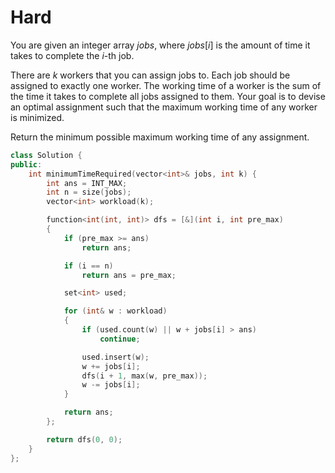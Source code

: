 # Hard

You are given an integer array $jobs$, where $jobs[i]$ is the amount of time it takes to complete the $i$-th job.

There are $k$ workers that you can assign jobs to. Each job should be assigned to exactly one worker. The working time of a worker is the sum of the time it takes to complete all jobs assigned to them. Your goal is to devise an optimal assignment such that the maximum working time of any worker is minimized.

Return the minimum possible maximum working time of any assignment.

```cpp
class Solution {
public:
    int minimumTimeRequired(vector<int>& jobs, int k) {
        int ans = INT_MAX;
        int n = size(jobs);
        vector<int> workload(k);

        function<int(int, int)> dfs = [&](int i, int pre_max)
        {
            if (pre_max >= ans)
                return ans;

            if (i == n)
                return ans = pre_max;

            set<int> used;

            for (int& w : workload)
            {
                if (used.count(w) || w + jobs[i] > ans)
                    continue;

                used.insert(w);
                w += jobs[i];
                dfs(i + 1, max(w, pre_max));
                w -= jobs[i];
            }

            return ans;
        };

        return dfs(0, 0);
    }
};
```
